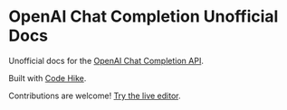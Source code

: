 # OpenAI Chat Completion Unofficial Docs

Unofficial docs for the [OpenAI Chat Completion API](https://platform.openai.com/docs/api-reference/chat).

Built with [Code Hike](https://codehike.org).

Contributions are welcome! [Try the live editor](https://pr.new/github.com/pomber/gpt-completions-api-docs/edit/main/pages/index.mdx).
